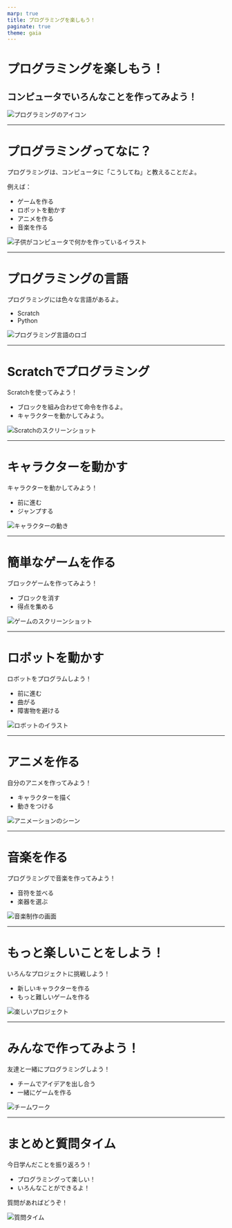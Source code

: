 ```yaml
---
marp: true
title: プログラミングを楽しもう！
paginate: true
theme: gaia
---
```


# プログラミングを楽しもう！
## コンピュータでいろんなことを作ってみよう！

![プログラミングのアイコン](https://example.com/programming-icon.png)

---

# プログラミングってなに？
プログラミングは、コンピュータに「こうしてね」と教えることだよ。

例えば：
- ゲームを作る
- ロボットを動かす
- アニメを作る
- 音楽を作る

![子供がコンピュータで何かを作っているイラスト](https://example.com/kids-programming.png)

---

# プログラミングの言語
プログラミングには色々な言語があるよ。
- Scratch
- Python

![プログラミング言語のロゴ](https://example.com/programming-languages.png)

---

# Scratchでプログラミング
Scratchを使ってみよう！
- ブロックを組み合わせて命令を作るよ。
- キャラクターを動かしてみよう。

![Scratchのスクリーンショット](https://example.com/scratch-screenshot.png)

---

# キャラクターを動かす
キャラクターを動かしてみよう！
- 前に進む
- ジャンプする

![キャラクターの動き](https://example.com/character-movement.png)

---

# 簡単なゲームを作る
ブロックゲームを作ってみよう！
- ブロックを消す
- 得点を集める

![ゲームのスクリーンショット](https://example.com/game-screenshot.png)

---

# ロボットを動かす
ロボットをプログラムしよう！
- 前に進む
- 曲がる
- 障害物を避ける

![ロボットのイラスト](https://example.com/robot.png)

---

# アニメを作る
自分のアニメを作ってみよう！
- キャラクターを描く
- 動きをつける

![アニメーションのシーン](https://example.com/animation-scene.png)

---

# 音楽を作る
プログラミングで音楽を作ってみよう！
- 音符を並べる
- 楽器を選ぶ

![音楽制作の画面](https://example.com/music-production.png)

---

# もっと楽しいことをしよう！
いろんなプロジェクトに挑戦しよう！
- 新しいキャラクターを作る
- もっと難しいゲームを作る

![楽しいプロジェクト](https://example.com/fun-projects.png)

---

# みんなで作ってみよう！
友達と一緒にプログラミングしよう！
- チームでアイデアを出し合う
- 一緒にゲームを作る

![チームワーク](https://example.com/teamwork.png)

---

# まとめと質問タイム
今日学んだことを振り返ろう！
- プログラミングって楽しい！
- いろんなことができるよ！

質問があればどうぞ！

![質問タイム](https://example.com/question-time.png)